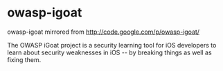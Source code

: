  owasp-igoat
===========

owasp-igoat mirrored from http://code.google.com/p/owasp-igoat/

The OWASP iGoat project is a security learning tool for iOS developers to learn about security weaknesses in iOS -- by breaking things as well as fixing them.
